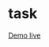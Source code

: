 # task
[Demo live ]((https://main--chimerical-cactus-1ac265.netlify.app/)https://main--chimerical-cactus-1ac265.netlify.app/)
